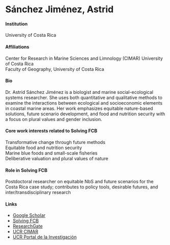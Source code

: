 # Sánchez Jiménez, Astrid

#### Institution

University of Costa Rica

#### Affiliations

Center for Research in Marine Sciences and Limnology (CIMAR) University of Costa Rica\
Faculty of Geography, University of Costa Rica

#### Bio

Dr. Astrid Sánchez Jiménez is a biologist and marine social-ecological systems researcher. She uses both quantitative and qualitative methods to examine the interactions between ecological and socioeconomic elements in coastal marine areas. Her work emphasizes equitable nature-based solutions, future scenario development, and food and nutrition security with a focus on plural values and gender inclusion.

#### Core work interests related to Solving FCB

Transformative change through future methods\
Equitable food and nutrition security\
Marine blue foods and small-scale fisheries\
Deliberative valuation and plural values of nature

#### Role in Solving FCB

Postdoctoral researcher on equitable NbS and future scenarios for the Costa Rica case study; contributes to policy tools, desirable futures, and inter/transdisciplinary research

#### Links

* [Google Scholar](https://scholar.google.com/citations?user=ABljDI8AAAAJ)
* [Solving FCB](https://solvingfcb.org/people/jimenez-as/)
* [ResearchGate](https://www.researchgate.net/profile/Astrid-Sanchez-Jimenez)
* [UCR CIMAR](https://www.cimar.ucr.ac.cr/investigacion/investigadores/astrid-sanchez-jimenez.html)
* [UCR Portal de la Investigación](https://www.kerwa.ucr.ac.cr/cris/rp/rp00454)
